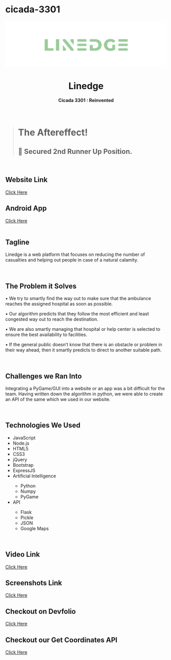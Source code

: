# cicada-3301

<div align="center">
<img src="https://github.com/404Enigma/cicada-3301/blob/main/Extra/logo.png">
<h1>Linedge</h1>
<h4>Cicada 3301 : Reinvented</h4>
</div>
&nbsp;
&nbsp;

> # The Aftereffect!
>
> ## 🥉 Secured 2nd Runner Up Position.

&nbsp;
<h2>Website Link</h2>
<a href="https://linedge.herokuapp.com/">Click Here</a>
&nbsp;
&nbsp;
<h2>Android App</h2>
<a href="https://github.com/404Enigma/cicada-3301/blob/main/Extra/Linedge.apk">Click Here</a>
&nbsp;
&nbsp;
<div>
&nbsp;
<h2>Tagline</h2>
<p>Linedge is a web platform that focuses on reducing the number of casualties and helping out people in case of a natural calamity.</p>
</div>
&nbsp;
&nbsp;
<div>
<h2>The Problem it Solves</h2>
  <p>
• We try to smartly find the way out to make sure that the ambulance reaches the assigned hospital as soon as possible.

• Our algorithm predicts that they follow the most efficient and least congested way out to reach the destination. 

• We are also smartly managing that hospital or help center is selected to ensure the best availability to facilities.

• If the general public doesn’t know that there is an obstacle or problem in their way ahead, then it smartly predicts to direct to another suitable path.
</p>
</div>
&nbsp;
&nbsp;
<div>
<h2>Challenges we Ran Into</h2>
<p>
Integrating a PyGame/GUI into a website or an app was a bit difficult for the team. Having written down the algorithm in python, we were able to create an API of the same which we used in our website.
</p>
</div>
&nbsp;
&nbsp;
<div>
<h2>Technologies We Used</h2>
<ul>
<li>JavaScript</li>
<li>Node.js</li>
<li>HTML5</li>
<li>CSS3</li>
<li>jQuery</li>
<li>Bootstrap</li>
<li>ExpressJS</li>
<li>Artificial Intelligence</li>
<ul>
<li>Python</li>
<li>Numpy</li>
<li>PyGame</li>
</ul>
</li>
<li>API</li>
<ul>
<li>Flask</li>
<li>Pickle</li>
<li>JSON</li>
<li>Google Maps</li>
</ul>
</ul>
</div>
&nbsp;
&nbsp;
<h2>Video Link</h2>
<a href="https://vimeo.com/556751712" target="_blank">Click Here</a>
&nbsp;
&nbsp;
<h2>Screenshots Link</h2>
<a href="https://drive.google.com/drive/folders/1MNkQRlItJdCde1MALfgatb4sJIyFq3Z9?usp=sharing">Click Here</a>
&nbsp;
&nbsp;
<h2>Checkout on Devfolio</h2>
<a href="https://devfolio.co/submissions/linedge-4e41">Click Here</a>
&nbsp;
&nbsp;
<h2>Checkout our Get Coordinates API</h2>
<a href="https://getpath.herokuapp.com/">Click Here</a>
